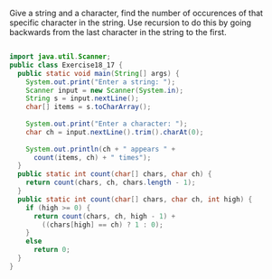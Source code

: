 Give a string and a character, find the number of occurences of that specific character in the string.
Use recursion to do this by going backwards from the last character in the string to the first.
```java

import java.util.Scanner;
public class Exercise18_17 {
  public static void main(String[] args) {
    System.out.print("Enter a string: ");
    Scanner input = new Scanner(System.in);
    String s = input.nextLine();
    char[] items = s.toCharArray();
    
    System.out.print("Enter a character: ");
    char ch = input.nextLine().trim().charAt(0);
    
    System.out.println(ch + " appears " +
      count(items, ch) + " times");
  }
  public static int count(char[] chars, char ch) {
    return count(chars, ch, chars.length - 1);
  }
  public static int count(char[] chars, char ch, int high) {
    if (high >= 0) {
      return count(chars, ch, high - 1) +
        ((chars[high] == ch) ? 1 : 0);
    }
    else
      return 0;
  }
}
```
